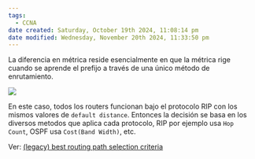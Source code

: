 ```yaml
---
tags:
  - CCNA
date created: Saturday, October 19th 2024, 11:08:14 pm
date modified: Wednesday, November 20th 2024, 11:33:50 pm
---
```


La diferencia en métrica reside esencialmente en que la métrica rige cuando se aprende el prefijo a través de una único método de enrutamiento. 

![](Screenshot%20from%202023-12-27%2017-04-58.png)

En este caso, todos los routers funcionan bajo el protocolo RIP con los mismos valores de `default distance`. Entonces la decisión se basa en los diversos metodos que aplica cada protocolo, RIP por ejemplo usa `Hop Count`, OSPF usa `Cost(Band Width)`, etc.

Ver: [(legacy) best routing path selection criteria]((legacy)%20best%20routing%20path%20selection%20criteria.md)